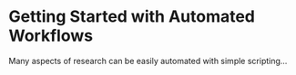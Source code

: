 # Getting Started with Automated Workflows

Many aspects of research can be easily automated with simple scripting...

